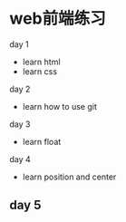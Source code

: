 # web前端练习

day 1
- learn html
- learn css

day 2
- learn how to use git

day 3
- learn float

day 4 
- learn position and center

day 5
- 